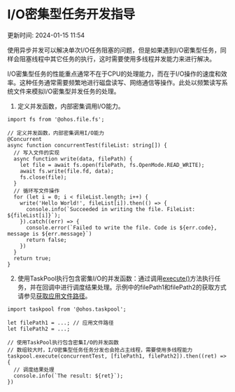 # I/O密集型任务开发指导

更新时间: 2024-01-15 11:54

使用异步并发可以解决单次I/O任务阻塞的问题，但是如果遇到I/O密集型任务，同样会阻塞线程中其它任务的执行，这时需要使用多线程并发能力来进行解决。

I/O密集型任务的性能重点通常不在于CPU的处理能力，而在于I/O操作的速度和效率。这种任务通常需要频繁地进行磁盘读写、网络通信等操作。此处以频繁读写系统文件来模拟I/O密集型并发任务的处理。

1. 定义并发函数，内部密集调用I/O能力。
```
import fs from '@ohos.file.fs';

// 定义并发函数，内部密集调用I/O能力
@Concurrent
async function concurrentTest(fileList: string[]) {
  // 写入文件的实现
  async function write(data, filePath) {
    let file = await fs.open(filePath, fs.OpenMode.READ_WRITE);
    await fs.write(file.fd, data);
    fs.close(file);
  }
  // 循环写文件操作
  for (let i = 0; i < fileList.length; i++) {
    write('Hello World!', fileList[i]).then(() => {
      console.info(`Succeeded in writing the file. FileList: ${fileList[i]}`);
    }).catch((err) => {
      console.error(`Failed to write the file. Code is ${err.code}, message is ${err.message}`)
      return false;
    })
  }
  return true;
}
```
2. 使用TaskPool执行包含密集I/O的并发函数：通过调用[execute()](https://developer.harmonyos.com/cn/docs/documentation/doc-references-V3/js-apis-taskpool-0000001544703993-V3#ZH-CN_TOPIC_0000001574248457__taskpoolexecute)方法执行任务，并在回调中进行调度结果处理。示例中的filePath1和filePath2的获取方式请参见[获取应用文件路径](https://developer.harmonyos.com/cn/docs/documentation/doc-guides-V3/application-context-stage-0000001427744560-V3#ZH-CN_TOPIC_0000001574128741__%E8%8E%B7%E5%8F%96%E5%BA%94%E7%94%A8%E5%BC%80%E5%8F%91%E8%B7%AF%E5%BE%84)。
```
import taskpool from '@ohos.taskpool';

let filePath1 = ...; // 应用文件路径
let filePath2 = ...;

// 使用TaskPool执行包含密集I/O的并发函数
// 数组较大时，I/O密集型任务任务分发也会抢占主线程，需要使用多线程能力
taskpool.execute(concurrentTest, [filePath1, filePath2]).then((ret) => {
  // 调度结果处理
  console.info(`The result: ${ret}`);
})
```

